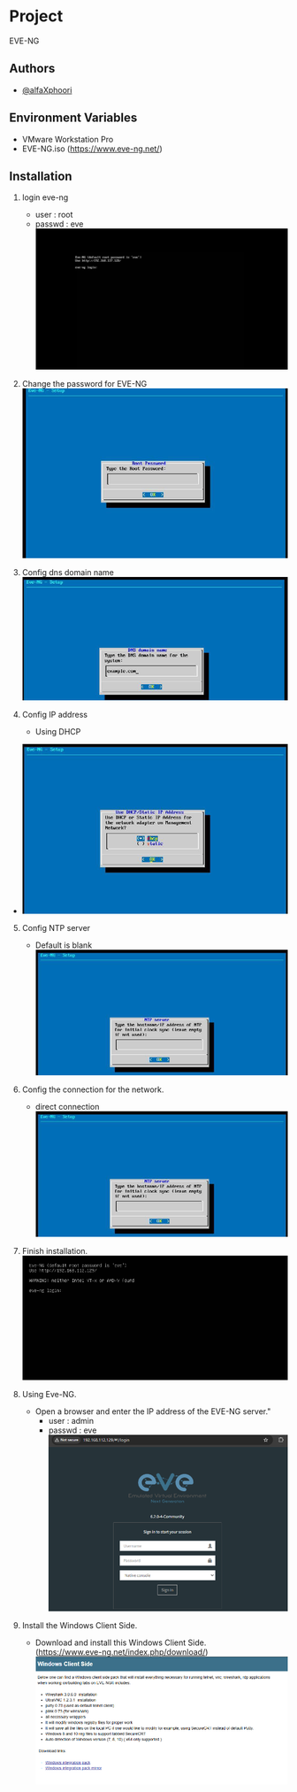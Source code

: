 # Project
EVE-NG
## Authors

- [@alfaXphoori](https://www.github.com/alfaXphoori)

## Environment Variables
- VMware Workstation Pro
- EVE-NG.iso (https://www.eve-ng.net/)

## Installation
1. login eve-ng
    - user : root
    - passwd : eve
![login eve linux](imgs/login.png)

2. Change the password for EVE-NG
![change passwd](imgs/chgpasswd.png)

3. Config dns domain name
![conf Dns](imgs/conDns.png)

4. Config IP address
    - Using DHCP
- ![conf IP](imgs/confIP.png)

5. Config NTP server
    - Default is blank
![conf NTP](imgs/confNTP.png)

6. Config the connection for the network.
    - direct connection
![conf Conn](imgs/confNTP.png)

7. Finish installation.
![finish](imgs/finish.png)

8. Using Eve-NG.
    - Open a browser and enter the IP address of the EVE-NG server."
        - user : admin
        - passwd : eve
![url](imgs/urlEveNG.png)

9. Install the Windows Client Side.
    - Download and install this Windows Client Side. \
    (https://www.eve-ng.net/index.php/download/)
![win pack](imgs/winPack.png)